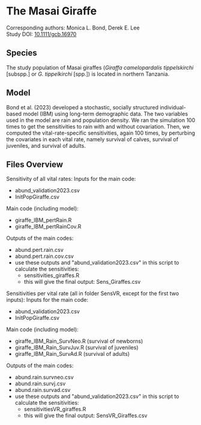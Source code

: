 
# The Masai Giraffe

Corresponding authors: Monica L. Bond, Derek E. Lee  
Study DOI: [10.1111/gcb.16970](https://doi.org/10.1111/gcb.16970)  

## Species

The study population of Masai giraffes (_Giraffa camelopardalis tippelskirchi_ [subspp.] or _G. tippelkirchi_ [spp.]) is located in northern Tanzania.


## Model

Bond et al. (2023) developed a stochastic, socially structured individual-based model (IBM) using long-term demographic data. The two variables used in the model are rain and population density. We ran the simulation 100 times to get the sensitivities to rain with and without covariation. Then, we computed the vital-rate-specific sensitivities, again 100 times, by perturbing the covariates in each vital rate, namely survival of calves, survival of juveniles, and survival of adults.

## Files Overview

Sensitivity of all vital rates:
Inputs for the main code:
- abund_validation2023.csv
- InitPopGiraffe.csv
  
Main code (including model):
- giraffe_IBM_pertRain.R
- giraffe_IBM_pertRainCov.R

Outputs of the main codes:
- abund.pert.rain.csv
- abund.pert.rain.cov.csv
- use these outputs and "abund_validation2023.csv" in this script to calculate the sensitivities:
  - sensitivities_giraffes.R
  - this will give the final output: Sens_Giraffes.csv

Sensitivities per vital rate (all in folder SensVR, except for the first two inputs):
Inputs for the main code:
- abund_validation2023.csv
- InitPopGiraffe.csv

Main code (including model):
- giraffe_IBM_Rain_SurvNeo.R (survival of newborns)
- giraffe_IBM_Rain_SurvJuv.R (survival of juveniles)
- giraffe_IBM_Rain_SurvAd.R (survival of adults)

Outputs of the main codes:
- abund.rain.survneo.csv
- abund.rain.survj.csv
- abund.rain.survad.csv
- use these outputs and "abund_validation2023.csv" in this script to calculate the sensitivities:
  - sensitivitiesVR_giraffes.R
  - this will give the final output: SensVR_Giraffes.csv



